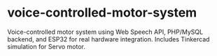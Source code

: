 # voice-controlled-motor-system
Voice-controlled motor system using Web Speech API, PHP/MySQL backend, and ESP32 for real hardware integration. Includes Tinkercad simulation for Servo motor.
